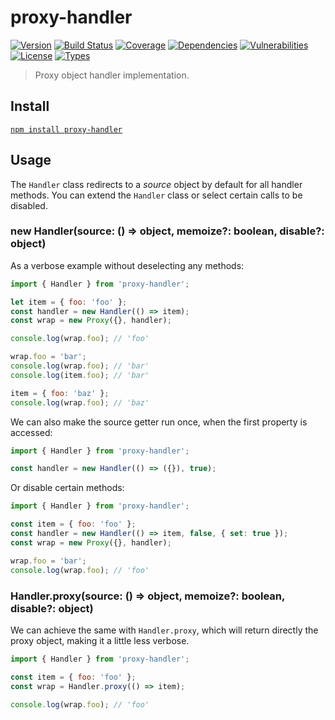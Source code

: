 # proxy-handler

[![Version](https://img.shields.io/npm/v/proxy-handler.svg)](https://www.npmjs.com/package/proxy-handler)
[![Build Status](https://img.shields.io/travis/rafamel/utils/master.svg)](https://travis-ci.org/rafamel/utils)
[![Coverage](https://img.shields.io/coveralls/rafamel/utils/master.svg)](https://coveralls.io/github/rafamel/utils)
[![Dependencies](https://img.shields.io/david/rafamel/utils.svg?path=packages%2Fproxy-handler)](https://david-dm.org/rafamel/utils.svg?path=packages%2Fproxy-handler)
[![Vulnerabilities](https://img.shields.io/snyk/vulnerabilities/npm/proxy-handler.svg)](https://snyk.io/test/npm/proxy-handler)
[![License](https://img.shields.io/github/license/rafamel/utils.svg)](https://github.com/rafamel/utils/blob/master/LICENSE)
[![Types](https://img.shields.io/npm/types/proxy-handler.svg)](https://www.npmjs.com/package/proxy-handler)

> Proxy object handler implementation.

## Install

[`npm install proxy-handler`](https://www.npmjs.com/package/proxy-handler)

## Usage

The `Handler` class redirects to a *source* object by default for all handler methods. You can extend the `Handler` class or select certain calls to be disabled.

### new Handler(source: () => object, memoize?: boolean, disable?: object)

As a verbose example without deselecting any methods:

```javascript
import { Handler } from 'proxy-handler';

let item = { foo: 'foo' };
const handler = new Handler(() => item);
const wrap = new Proxy({}, handler);

console.log(wrap.foo); // 'foo'

wrap.foo = 'bar';
console.log(wrap.foo); // 'bar'
console.log(item.foo); // 'bar'

item = { foo: 'baz' };
console.log(wrap.foo); // 'baz'
```

We can also make the source getter run once, when the first property is accessed:

```javascript
import { Handler } from 'proxy-handler';

const handler = new Handler(() => ({}), true);
```

Or disable certain methods:

```javascript
import { Handler } from 'proxy-handler';

const item = { foo: 'foo' };
const handler = new Handler(() => item, false, { set: true });
const wrap = new Proxy({}, handler);

wrap.foo = 'bar';
console.log(wrap.foo); // 'foo'
```

### Handler.proxy(source: () => object, memoize?: boolean, disable?: object)

We can achieve the same with `Handler.proxy`, which will return directly the proxy object, making it a little less verbose.

```javascript
import { Handler } from 'proxy-handler';

const item = { foo: 'foo' };
const wrap = Handler.proxy(() => item);

console.log(wrap.foo); // 'foo'
```
